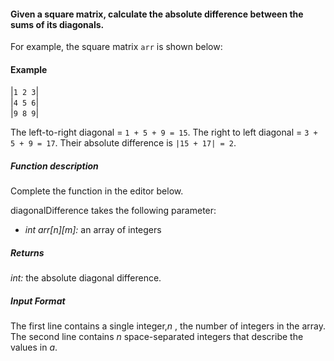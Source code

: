 #### Given a square matrix, calculate the absolute difference between the sums of its diagonals.

For example, the square matrix `arr` is shown below:
 
#### Example

|`1 2 3`| <br>
|`4 5 6`| <br>
|`9 8 9`| <br>

The left-to-right diagonal = `1 + 5 + 9 = 15`. The right to left diagonal = `3 + 5 + 9 = 17`. Their absolute difference is `|15 + 17| = 2`.  

##### Function description

Complete the  function in the editor below.

diagonalDifference takes the following parameter:

- <i>int arr[n][m]:</i> an array of integers
##### Returns

<i>int:</i> the absolute diagonal difference.
##### Input Format
The first line contains a single integer,<i>n</i> , the number of integers in the array.
The second line contains <i>n</i> space-separated integers that describe the values in <i>a</i>.